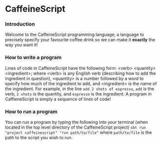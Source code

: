 # CaffeineScript

### Introduction

Welcome to the CaffeineScript programming language; a language to precisely specify your favourite coffee drink so we can make it **exactly** the way you want it!

### How to write a program

Lines of code in CaffeineScript have the following form:
\<verb\> \<quantity\> \<ingredient\>; 
where \<verb\> is any English verb (describing how to add the ingredient in question), \<quantity\> is 
a number followed by a word to specify how much of the ingredient to add, and \<ingredient\> is the name of 
the ingredient. For example, in the line `add 2 shots of espresso`, `add` is the verb, `2 shots` is the quantity, and
`espresso` is the ingredient.
A program in CaffieneScript is simply a sequence of lines of code!

### How to run a program

You can run a program by typing the following into your terminal (when located in the top level directory of the CaffeineScript project) `sbt run "project caffeinescript" "run path/to/file"` where `path/to/file` is the path to the script you wish to run.

